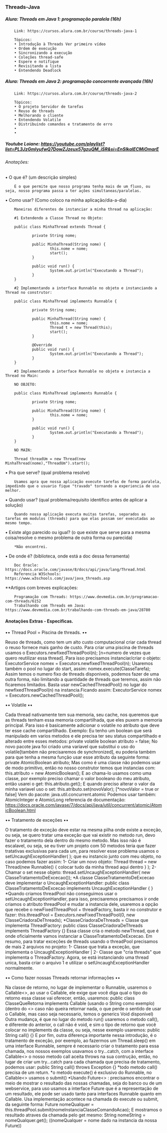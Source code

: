 ### Threads-Java

##### Alura: Threads em Java 1: programação paralela (16h)
        Link: https://cursos.alura.com.br/course/threads-java-1
        
        Tópicos:
        • Introdução à Threads Ver primeiro vídeo
        • Ordem de execução
        • Sincronizando a execução
        • Coleções thread-safe
        • Espere e notifique
        • Revisitando a lista
        • Entendendo Deadlock

##### Alura: Threads em Java 2: programação concorrente avançada (16h)
        Link: https://cursos.alura.com.br/course/threads-java-2
        
        Tópicos:
        • O projeto Servidor de tarefas
        • Reuso de threads
        • Melhorando o cliente
        • Entendendo Volatile
        • Distribuindo comandos e tratamento de erro
        • 
        • 
        
##### Youtube Loiane: https://youtube.com/playlist?list=PL3JzGmlyufwQ7DowZJzeux57gzuQM_iSR&si=EnSIkaIECMiOmarE

###### Anotações:
• O que é? (um descrição simples)
        
        É o que permite que nosso programa tenha mais de um fluxo, ou seja, nosso programa passa a ter ações simultaneas/paralelas.

• Como usar? (Como coloco na minha aplicação/dia-a-dia)
        
        Maneiras diferentes de instanciar a minha thread na aplicação:
        
        #1 Extendendo a Classe Thread no Objeto:
        
        public class MinhaThread extends Thread {

                private String nome;

                public MinhaThread(String nome) {
                        this.nome = nome;
                        start();
                }

                public void run() {
                        System.out.println("Executando a Thread");
                }
        }
        
        #2 Implementando a interface Runnable no objeto e instanciando a Thread no construtor:
        
        public class MinhaThread implements Runnable {

                private String nome;

                public MinhaThread(String nome) {
                        this.nome = nome;
                        Thread t = new Thread(this);
                        start();
                }

                @Override
                public void run() {
                        System.out.println("Executando a Thread");
                }
        }
        
        #3 Implementando a interface Runnable no objeto e instancia a Thread no Main:
        
        NO OBJETO:
        
        public class MinhaThread implements Runnable {

                private String nome;

                public MinhaThread(String nome) {
                        this.nome = nome;
                }

                public void run() {
                        System.out.println("Executando a Thread");
                }
        }
        
        NO MAIN:
        
        Thread threadUm = new Thread(new MinhaThread(nome),"ThreadUm").start();
        
        
• Pra que serve? (qual problema resolve)
        
        Usamos apra que nossa aplicação execute tarefas de forma paralela, impedindo que o usuario fique "travado" tornando a experiencia de uso melhor.

• Quando usar? (qual problema/requisito identifico antes de aplicar a solução)
        
        Quando nossa aplicação executa muitas tarefas, separados as tarefas em modulos (threads) para que elas possam ser executadas ao mesmo tempo.

• Existe algo parecido ou igual? (o que existe que serve para a mesma coisa/resolve o mesmo problema de outra forma ou parecida)
        
        *Não encontrei.

• De onde é? (biblioteca, onde está a doc dessa ferramenta)
        
        Doc Oracle: https://docs.oracle.com/javase/8/docs/api/java/lang/Thread.html
        Referencia W3Schools: https://www.w3schools.com/java/java_threads.asp

**Artigos com breves explicações:
        
        Programação com Threads: https://www.devmedia.com.br/programacao-com-threads/6152
        Trabalhando com Threads em Java: https://www.devmedia.com.br/trabalhando-com-threads-em-java/28780


#### Anotações Extras - Especificas.

•• Thread Pool = Piscina de threads. ••

Reuso de threads, como tem um alto custo computacional criar cada thread o reuso fornece mais ganho de custo.
Para criar uma piscina de threads usamos o Executors.newfixedThreadPool(n); [n=numero de vezes que quero reutilizar essa thread]. Para isso precisamos instanciar/criar o objeto: ExecutorService nomex = Executors.newfixedThreadPool(n);
Usaremos também o pool no lugar do start, assim: nomex.execute(ClasseTarefa); 
Assim temos o numero fixo de threads disponiveis, podemos fazer de uma outra forma, não limitando a quantidade de threads que teremos, assim não ficaremos limitados. Basta usar newCachedThreadPool() no lugar do newfixedThreadPool(n) na instancia.Ficando assim: ExecutorService nomex = Executors.newCachedThreadPool();


•• Volatile ••

Cada thread nativamente tem sua memoria, seu cache, nos queremos que as threads tenham essa memoria compartilhada, que eles puxem a memoria principal. Para isso é basicamente adicionar o volatile no atributo que deve ter esse cache compartilhado.
Exemplo: Eu tenho um boolean que será manipulado em varios metodos e ele precisa ter seu status compartilhado e alterado entre esses metodos:
	private volatile boolean atributo = false;
No novo pacote java foi criado uma variavel que substitui o uso do volatile[também não precisaremos de synchronized], eu poderia também para que tenha a mesma função usar esse atributo da seguinte forma:
	private AtomicBoolean atributo;
Mas como é uma classe não podemos usar de modo primitivo, então no nosso construtor temos que instancias com:
	this.atributo = new AtomicBoolean();
E ao chama-lo usamos como uma classe, por exemplo preciso chamar o valor booleano do meu atributo, então usarei o get:
	this.atributo.get();
E quando preciso alterar o valor da minha variavel uso o set:
	this.atributo.set(novoValor); [*novoValor = true or false]
Vem do pacote: java.util.concurrent.atomic
Podemos usar também: AtomicInteger e AtomicLong
referencia de documentação: https://docs.oracle.com/javase/7/docs/api/java/util/concurrent/atomic/AtomicBoolean.html 


•• Tratamento de exceções ••

O tratamento de exceção deve estar na mesma pilha onde existe a exceção, ou seja, se quero tratar uma exceção que vai existir no metodo run, devo fazer o tratamento dela dentro do mesmo metodo. Mas isso não é escalavel, ou seja, se eu tiver um projeto com 50 metodos teria que fazer tratativas exclusivas para cada um, para resolver esse problema usamos o setUncaughExceptionHandler( ); que eu instancio junto com meu objeto, no caso podemos fazer assim:
1- Criar um novo objeto:
Thread thread = new Thread(new Runnable() { colocar tudo da minha thread aqui dentro } );
2- Chamar o set nesse objeto:
thread.setUncaughExceptionHandler( new ClasseTratamentoDeExcecao());
*A classe ClasseTratamentoDeExcecao deve implementar o UncaughExceptionHandler:
public class ClasseTratamentoDeExcecao implements UncaughExceptionHandler { }
*Quando criamos threadPool não conseguimos usar o setUncaughExceptionHandler, para isso, precisaremos precisamos ir onde criamos o atributo threadPool e mudar a instancia dele, usaremos a opção que recebe o newFixedThreadPool + threadFactory, basta ir no construtor e fazer:
this.threadPool = Executors.newFixedThreadPool(0, new ClasseCriadoraDeThreads);
*ClasseCriadoraDeThreads = Classe que implementa ThreadFactory: public class ClasseCriadoraDeThreads implements ThreadFactory {} Essa classe cria o metodo newThread, que é onde oficialmente vamos instanciar a ClasseTratamentoDeExcecao.
Em resumo, para tratar exceções de threads usando o threadPool precisamos de mais 2 arquivos no projeto: 1- Classe que trata a exceção, que implementa o UncaughExceptionHandler | 2- Classe que "cria threads" que implementa o ThreadFactory. Agora, se está instanciando uma thread unica, basta criar o arquivo 1 e utilizar o setUncaughExceptionHandler normalmente.


•• Como fazer nossas Threads retornar informações ••

Na classe de retorno, no lugar de implementar o Runnable, usaremos o Callable<>, ao usar o Callable, ele exige que você diga qual o tipo do retorno essa classe vai oferecer, então, usaremos:
public class ClasseQueRetorna implements Callable<String> (usando o String como exemplo)(dentro do <> caso não queira retornar nada, o que perde o sentido de usar o Callable, mas caso seja necessario, temos o generics Void disponivel)
Outra mudança, é que no lugar do metodo run() usaremos o metodo call(), e diferente do anterior, o call não é void, e sim o tipo de retorno que você colocar no implements da classe, ou seja, nesse exemplo usaremos:
public String call() {}
E por fim, outra diferença importante nessa introdução, é o tratamento de exceção, por exemplo, ao fazermos um Thread.sleep() em uma interface Runnable, sempre é necessario criar o tratamento para essa chamada, nos nossos exemplos usavamos o try...catch, com a interface Callable<> o nosso metodo call aceita throws na sua contrução, então, no lugar de criar um try...catch para cada chamada que precisa de tratamento, podemos usar:
public String call() throws Exception {}
*todo metodo call() precisa de um return.
*o metodo execute() é exclusivo do Runnable, no Callable<> usamos o submit()
•Usando Future<> : precisamos encontrar o meio de mostrar o resultado das nossas chamadas, seja do banco ou de um webservice, para uso usamos a interface Future que é a representação de um resultado, ele pode ser usado tanto para interfaces Runnable quanto em Callable. Usa implementação acontece na chamada do execute ou submit, da seguinte forma:
Future<String> nomeQualquer =  this.threadPool.submit(nomeInstanciaClasseComandoAcao);
E mostramos o resultado atraves da chamada pelo get mesmo:
String nomeString = nomeQualquer.get(); ((nomeQualquer = nome dado na instancia da nossa Future))
